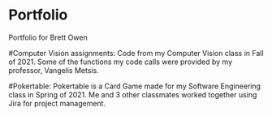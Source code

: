# Portfolio
Portfolio for Brett Owen


#Computer Vision assignments:
Code from my Computer Vision class in Fall of 2021. Some of the functions my code calls were provided by my professor, Vangelis Metsis. 

#Pokertable:
Pokertable is a Card Game made for my Software Engineering class in Spring of 2021. Me and 3 other classmates worked together using Jira for project management. 

